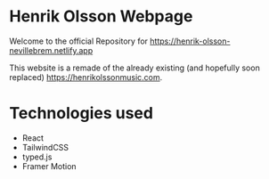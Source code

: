 # Henrik Olsson Webpage

Welcome to the official Repository for https://henrik-olsson-nevillebrem.netlify.app

This website is a remade of the already existing (and hopefully soon replaced) https://henrikolssonmusic.com.

# Technologies used
- React
- TailwindCSS
- typed.js
- Framer Motion